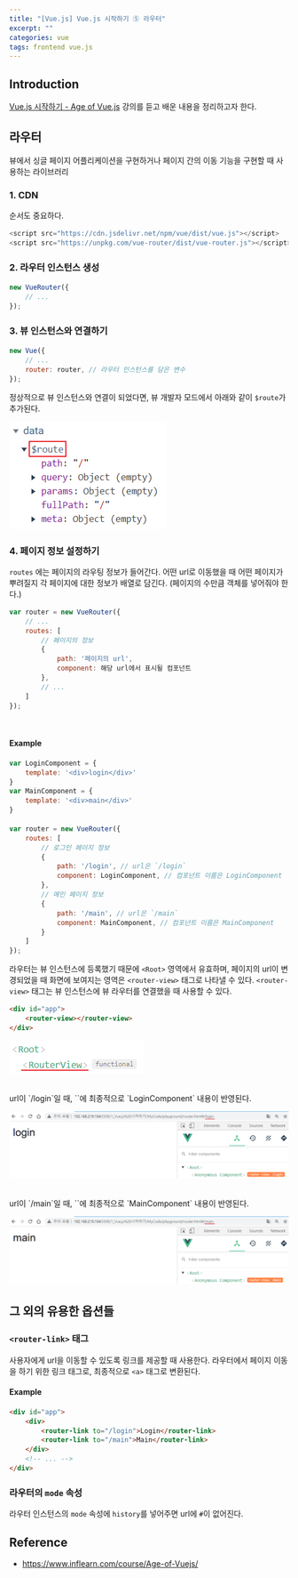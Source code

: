 ```yaml
---
title: "[Vue.js] Vue.js 시작하기 ⑤ 라우터"
excerpt: ""
categories: vue
tags: frontend vue.js
---
```

## Introduction
[Vue.js 시작하기 - Age of Vue.js](https://www.inflearn.com/course/Age-of-Vuejs/) 강의를 듣고 배운 내용을 정리하고자 한다.

## 라우터
뷰에서 싱글 페이지 어플리케이션을 구현하거나 페이지 간의 이동 기능을 구현할 때 사용하는 라이브러리

### 1. CDN
순서도 중요하다.
```js
<script src="https://cdn.jsdelivr.net/npm/vue/dist/vue.js"></script>
<script src="https://unpkg.com/vue-router/dist/vue-router.js"></script>
```

### 2. 라우터 인스턴스 생성
```js
new VueRouter({ 
    // ...
});
```

### 3. 뷰 인스턴스와 연결하기
```js
new Vue({
    // ...
    router: router, // 라우터 인스턴스를 담은 변수
});
```

정상적으로 뷰 인스턴스와 연결이 되었다면, 뷰 개발자 모드에서 아래와 같이 `$route`가 추가된다.

![router-1](/assets/images/post/20210501/router-1.png)

### 4. 페이지 정보 설정하기
`routes` 에는 페이지의 라우팅 정보가 들어간다. 어떤 url로 이동했을 때 어떤 페이지가 뿌려질지 각 페이지에 대한 정보가 배열로 담긴다. (페이지의 수만큼 객체를 넣어줘야 한다.)
```js
var router = new VueRouter({
    // ...
    routes: [
        // 페이지의 정보
        {
            path: '페이지의 url',
            component: 해당 url에서 표시될 컴포넌트
        },
        // ...
    ]
});
```
<br>

#### Example
```js
var LoginComponent = {
    template: '<div>login</div>'
}
var MainComponent = {
    template: '<div>main</div>'
}

var router = new VueRouter({
    routes: [ 
        // 로그인 페이지 정보    
        {
            path: '/login', // url은 `/login`
            component: LoginComponent, // 컴포넌트 이름은 LoginComponent
        },
        // 메인 페이지 정보
        {
            path: '/main', // url은 `/main`
            component: MainComponent, // 컴포넌트 이름은 MainComponent
        }
    ]
});
```

라우터는 뷰 인스턴스에 등록했기 때문에 `<Root>` 영역에서 유효하며, 페이지의 url이 변경되었을 때 화면에 보여지는 영역은 `<router-view>` 태그로 나타낼 수 있다. `<router-view>` 태그는 뷰 인스턴스에 뷰 라우터를 연결했을 때 사용할 수 있다.

```html
<div id="app">
    <router-view></router-view>
</div>
```

![router-2](/assets/images/post/20210501/router-2.png)

<br>
url이 `/login`일 때, `<router-view>`에 최종적으로 `LoginComponent` 내용이 반영된다.

![router-3](/assets/images/post/20210501/router-3.png)

<br>
url이 `/main`일 때, `<router-view>`에 최종적으로 `MainComponent` 내용이 반영된다.

![router-4](/assets/images/post/20210501/router-4.png)

## 그 외의 유용한 옵션들
### `<router-link>` 태그
사용자에게 url을 이동할 수 있도록 링크를 제공할 때 사용한다. 라우터에서 페이지 이동을 하기 위한 링크 태그로, 최종적으로 `<a>` 태그로 변환된다.

#### Example
```html
<div id="app">
    <div>
        <router-link to="/login">Login</router-link>
        <router-link to="/main">Main</router-link>
    </div>
    <!-- ... -->
</div>
```

### 라우터의 `mode` 속성
라우터 인스턴스의 `mode` 속성에 `history`를 넣어주면 url에 `#`이 없어진다.

## Reference
- <https://www.inflearn.com/course/Age-of-Vuejs/>